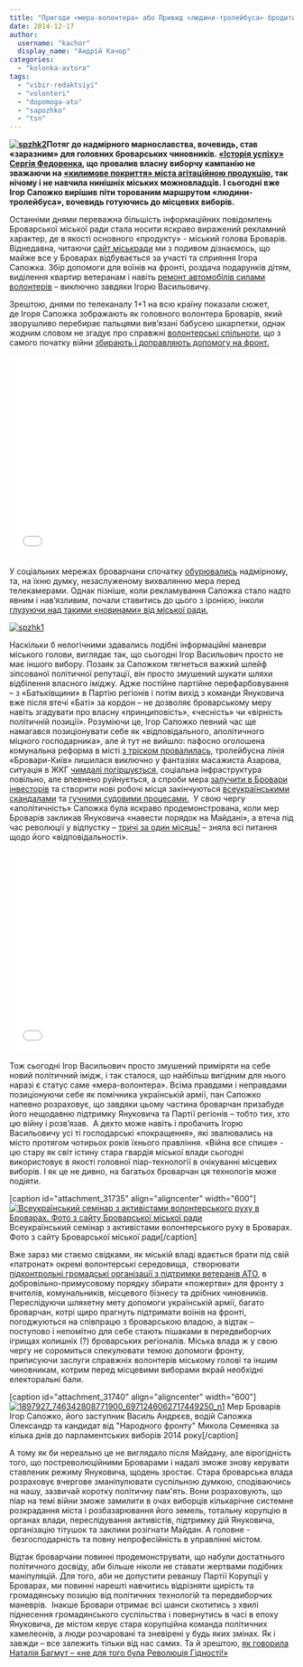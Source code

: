 ```yaml
---
title: "Пригоди «мера-волонтера» або Привид «людини-тролейбуса» бродить міською радою"
date: 2014-12-17
author: 
  username: "kachor"
  display_name: "Андрій Качор"
categories: 
  - "kolonka-avtora"
tags: 
  - "vibir-redaktsiyi"
  - "volonteri"
  - "dopomoga-ato"
  - "sapozhko"
  - "tsn"
---
```


**[![spzhk2](https://mpz.brovary.org/wp-content/uploads/2014/12/spzhk2.jpg)](https://mpz.brovary.org/wp-content/uploads/2014/12/spzhk2.jpg)Потяг до надмірного марнославства, вочевидь, став «заразним» для головних броварських чиновників. [«Історія успіху» Сергія Федоренка](http://blogs.tvi.ua/2012/11/06/urok_masazhu), що провалив власну виборчу кампанію не зважаючи на [«килимове покриття» міста агітаційною продукцію](http://tyzhden.ua/News/62751), так нічому і не навчила нинішніх міських можновладців. І сьогодні вже Ігор Сапожко вирішив піти торованим маршрутом «людини-тролейбуса», вочевидь готуючись до місцевих виборів.**

Останніми днями переважна більшість інформаційних повідомлень Броварської міської ради стала носити яскраво виражений рекламний характер, де в якості основного «продукту» - міський голова Броварів. Віднедавна, читаючи [сайт міськради](http://brovary-rada.gov.ua/node?page=1) ми з подивом дізнаємось, що майже все у Броварах відбувається за участі та сприяння Ігора Сапожка. Збір допомоги для воїнів на фронті, роздача подарунків дітям, виділення квартир ветеранам і навіть [ремонт автомобілів силами волонтерів](http://brovary-rada.gov.ua/avtomob%D1%96l-%C2%ABural%C2%BB-dlya-zakhisnik%D1%96v-v%D1%96tchizni) – виключно завдяки Ігорю Васильовичу.

Зрештою, днями по телеканалу 1+1 на всю країну показали сюжет, де Ігоря Сапожка зображають як головного волонтера Броварів, який зворушливо перебирає пальцями вив’язані бабусею шкарпетки, однак  жодним словом не згадує про справжні [волонтерські спільноти](https://www.facebook.com/groups/723398331084789/?fref=ts), що з самого початку війни [збирають і доправляють допомогу на фронт.](https://www.facebook.com/koordcentr.brovary)

<iframe src="//www.youtube.com/embed/wRJE9G9s9iw" width="480" height="360" frameborder="0" allowfullscreen="allowfullscreen"></iframe>

У соціальних мережах броварчани спочатку [обурювались](https://www.facebook.com/groups/brovary/permalink/948036115226355/) надмірному, та, на їхню думку, незаслуженому вихвалянню мера перед телекамерами. Однак пізніше, коли рекламування Сапожка стало надто явним і нав’язливим, почали ставитись до цього з іронією, інколи [глузуючи над такими «новинами» від міської ради.](https://www.facebook.com/512442738828576/photos/a.532505733488943.1073741826.512442738828576/778568772215970/?type=1)

[![spzhk1](https://mpz.brovary.org/wp-content/uploads/2014/12/spzhk1.jpg)](https://mpz.brovary.org/wp-content/uploads/2014/12/spzhk1.jpg)

Наскільки б нелогічними здавались подібні інформаційні маневри міського голови, виглядає так, що сьогодні Ігор Васильович просто не має іншого вибору. Позаяк за Сапожком тягнеться важкий шлейф зіпсованої політичної репутації, він просто змушений шукати шляхи відбілення власного іміджу. Адже постійне партійне перефарбовування – з «Батьківщини» в Партію регіонів і потім вихід з команди Януковича вже після втечі «Баті» за кордон – не дозволяє броварському меру навіть згадувати про власну «принциповість», «чесність» чи «вірність політичній позиції». Розуміючи це, Ігор Сапожко певний час ще намагався позиціонувати себе як «відповідального, аполітичного міцного господарника», але й тут не вийшло: пафосно оголошена комунальна реформа в місті [з тріском провалилась](https://mpz.brovary.org/kudi-vtik-supermer-sapozhko/), тролейбусна лінія «Бровари-Київ» лишилася виключно у фантазіях масажиста Азарова, ситуація в ЖКГ [чимдалі погіршується](https://mpz.brovary.org/tri-nokdauni-brovarskim-komunalnikam/), соціальна інфраструктура повільно, але впевнено руйнується, а спроби мера [залучити в Бровари інвесторів](https://mpz.brovary.org/brovarski-deputati-bezkoshtovno-viddali-96-gektariv-pid-budivnitstvo-farmatsevtichnogo-zavodu/) та створити нові робочі місця закінчуються [всеукраїнськими скандалами](https://www.youtube.com/watch?v=Q-d4t_zF92M) та [гучними судовими процесами.](https://mpz.brovary.org/imenem-ukrayini-sud-vchergove-pidtverdiv-nezakonnist-vidchudzhennya-95-gektariv-u-brovarah/)  У свою чергу «аполітичність» Сапожка була яскраво продемонстрована, коли мер Броварів закликав Януковича «навести порядок на Майдані», а втеча під час революції у відпустку – [тричі за один місяць!](https://mpz.brovary.org/sapozhko-vtretye-pishov-u-vidpustku-znovu-do-kintsya-tizhnya/) – зняла всі питання щодо його «відповідальності».

<iframe src="//www.youtube.com/embed/Hd6hpn5BZhQ" width="480" height="360" frameborder="0" allowfullscreen="allowfullscreen"></iframe>

Тож сьогодні Ігор Васильович просто змушений приміряти на себе новий політичний імідж, і так сталося, що найбільш вигідним для нього наразі є статус саме «мера-волонтера». Всіма правдами і неправдами позиціонуючи себе як помічника українській армії, пан Сапожко напевно розраховує, що завдяки цьому частина броварчан призабуде його нещодавню підтримку Януковича та Партії регіонів – тобто тих, хто цю війну і розв’язав.  А дехто може навіть і пробачить Ігорю Васильовичу усі ті господарські «покращення», які звалювались на місто протягом чотирьох років їхнього правління. «Війна все спише» - цю стару як світ істину стара гвардія міської влади сьогодні використовує в якості головної піар-технології в очікуванні місцевих виборів. І як це не дивно, на багатьох броварчан ця технологія може подіяти.

\[caption id="attachment\_31735" align="aligncenter" width="600"\][![Всеукраїнський семінар з активістами волонтерського руху в Броварах. Фото з сайту Броварської міської ради](https://mpz.brovary.org/wp-content/uploads/2014/12/11.12_7.jpg)](https://mpz.brovary.org/wp-content/uploads/2014/12/11.12_7.jpg) Всеукраїнський семінар з активістами волонтерського руху в Броварах. Фото з сайту Броварської міської ради\[/caption\]

Вже зараз ми стаємо свідками, як міській владі вдається брати під свій «патронат» окремі волонтерські середовища,  створювати [підконтрольні громадські організації з підтримки ветеранів АТО](https://www.facebook.com/groups/1509262275983604/?pnref=lhc), в добровільно-примусовому порядку збирати «пожертви» для фронту з вчителів, комунальників, місцевого бізнесу та дрібних чиновників. Переслідуючи шляхетну мету допомоги українській армії, багато броварчан, котрі щиро прагнуть підтримати воїнів на фронті, погоджуються на співпрацю з броварською владою, а відтак – поступово і непомітно для себе стають пішаками в передвиборчих ігрищах колишніх (?) броварських регіоналів. Міська влада ж у свою чергу не соромиться спекулювати темою допомоги фронту, приписуючи заслуги справжніх волонтерів міському голові та іншим чиновникам, котрим перед місцевими виборами вкрай необхідні електоральні бали.

\[caption id="attachment\_31740" align="aligncenter" width="600"\][![1897927_746342808771900_6971246062717449250_n1](https://mpz.brovary.org/wp-content/uploads/2014/12/1897927_746342808771900_6971246062717449250_n1.jpg)](https://mpz.brovary.org/wp-content/uploads/2014/12/1897927_746342808771900_6971246062717449250_n1.jpg) Мер Броварів Ігор Сапожко, його заступник Василь Андрєєв, водій Сапожка Олександр та кандидат від "Народного фронту" Микола Семеняка за кілька днів до парламентських виборів 2014 року\[/caption\]

А тому як би нереально це не виглядало після Майдану, але вірогідність того, що постреволюційними Броварами і надалі зможе знову керувати ставленик режиму Януковича, щодень зростає. Стара броварська влада розраховує вчергове зманіпулювати суспільною думкою, сподіваючись на нашу, зазвичай коротку політичну пам'ять. Вони розраховують, що піар на темі війни зможе замилити в очах виборців кількарічне системне розкрадання міста і розбазарювання його земель, тотальну корупцію в органах влади, переслідування активістів, підтримку дій Януковича, організацію тітушок та заклики розігнати Майдан. А головне -  безгосподарність та повну непрофесійність в управлінні містом.

Відтак броварчани повинні продемонструвати, що набули достатнього політичного досвіду, аби більше ніколи не ставати жертвами подібних маніпуляцій. Для того, аби не допустити реваншу Партії Корупції у Броварах, ми повинні нарешті навчитись відрізняти щирість та громадянську позицію від політичних технологій та передвиборчих маневрів.  Інакше Бровари отримає всі шанси скотитись з хвилі піднесення громадянського суспільства і повернутись в часі в епоху Януковича, де містом керує стара корупційна команда політичних хамелеонів, а люди розчаровані та зневірені у будь яких змінах. Як і завжди – все залежить тільки від нас самих. Та й зрештою, [як говорила Наталія Багмут – «не для того була Революція Гідності!»](http://youtu.be/00_uWy0492o?t=3m4s)
